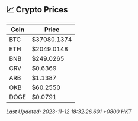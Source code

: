 ## 📈 Crypto Prices

| Coin | Price |
| ---- | ----- |
| BTC | $37080.1374 |
| ETH | $2049.0148 |
| BNB | $249.0265 |
| CRV | $0.6369 |
| ARB | $1.1387 |
| OKB | $60.2550 |
| DOGE | $0.0791 |

_Last Updated: 2023-11-12 18:32:26.601 +0800 HKT_